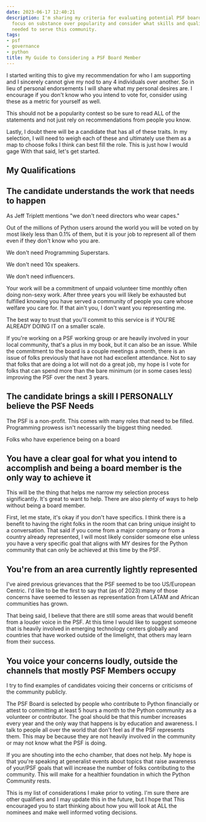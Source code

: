 ```yaml
---
date: 2023-06-17 12:40:21
description: I'm sharing my criteria for evaluating potential PSF board members. Let's
  focus on substance over popularity and consider what skills and qualities are truly
  needed to serve this community.
tags:
- psf
- governance
- python
title: My Guide to Considering a PSF Board Member
---
```


I started writing this to give my recommendation for who I am supporting and I sincerely cannot give my nod to any 4 individuals over another. So in lieu of personal endorsements I will share what my personal desires are. I encourage if you don't know who you intend to vote for, consider using these as a metric for yourself as well.

This should not be a popularity contest so be sure to read ALL of the statements and not just rely on recommendations from people you know.

Lastly, I doubt there will be a candidate that has all of these traits. In my selection, I will need to weigh each of these and ultimately use them as a map to choose folks I think can best fill the role. This is just how I would gage
With that said, let's get started.

My Qualifications
---
## The candidate understands the work that needs to happen

As Jeff Triplett mentions "we don't need directors who wear capes."

Out of the millions of Python users around the world you will be voted on by most likely less than 0.1% of them, but it is your job to represent all of them even if they don't know who you are.

We don't need Programming Superstars.

We don't need 10x speakers.

We don't need influencers.

Your work will be a commitment of unpaid volunteer time monthly often doing non-sexy work. After three years you will likely be exhausted but fulfilled knowing you have served a community of people you care whose welfare you care for. If that ain't you, I don't want you representing me.

The best way to trust that you'll commit to this service is if YOU'RE ALREADY DOING IT on a smaller scale.

If you're working on a PSF working group or are heavily involved in your local community, that's a plus in my book, but it can also be an issue. While the commitment to the board is a couple meetings a month, there is an issue of folks previously that have not had excellent attendance. Not to say that folks that are doing a lot will not do a great job, my hope is I vote for folks that can spend more than the bare minimum (or in some cases less) improving the PSF over the next 3 years.

## The candidate brings a skill I PERSONALLY believe the PSF Needs

The PSF is a non-profit. This comes with many roles that need to be filled. Programming prowess isn't necessarily the biggest thing needed.

Folks who have experience being on a board

## You have a clear goal for what you intend to accomplish and being a board member is the only way to achieve it

This will be the thing that helps me narrow my selection process significantly. It's great to want to help. There are also plenty of ways to help without being a board member.

First, let me state, it's okay if you don't have specifics. I think there is a benefit to having the right folks in the room that can bring unique insight to a conversation. That said if you come from a major company or from a country already represented, I will most likely consider someone else unless you have a very specific goal that aligns with MY desires for the Python community that can only be achieved at this time by the PSF.

## You're from an area currently lightly represented

I've aired previous grievances that the PSF seemed to be too US/European Centric. I'd like to be the first to say that (as of 2023) many of those concerns have seemed to lessen as representation from LATAM and African communities has grown.

That being said, I believe that there are still some areas that would benefit from a louder voice in the PSF. At this time I would like to suggest someone that is heavily involved in emerging technology centers globally and countries that have worked outside of the limelight, that others may learn from their success.

## You voice your concerns loudly, outside the channels that mostly PSF Members occupy

I try to find examples of candidates voicing their concerns or criticisms of the community publicly.

The PSF Board is selected by people who contribute to Python financially or attest to committing at least 5 hours a month to the Python community as a volunteer or contributor. The goal should be that this number increases every year and the only way that happens is by education and awareness. I talk to people all over the world that don't feel as if the PSF represents them. This may be because they are not heavily involved in the community or may not know what the PSF is doing.

If you are shouting into the echo chamber, that does not help. My hope is that you're speaking at generalist events about topics that raise awareness of your/PSF goals that will increase the number of folks contributing to the community. This will make for a healthier foundation in which the Python Community rests.

This is my list of considerations I make prior to voting. I'm sure there are other qualifiers and I may update this in the future, but I hope that This encouraged you to start thinking about how you will look at ALL the nominees and make well informed voting decisions.
